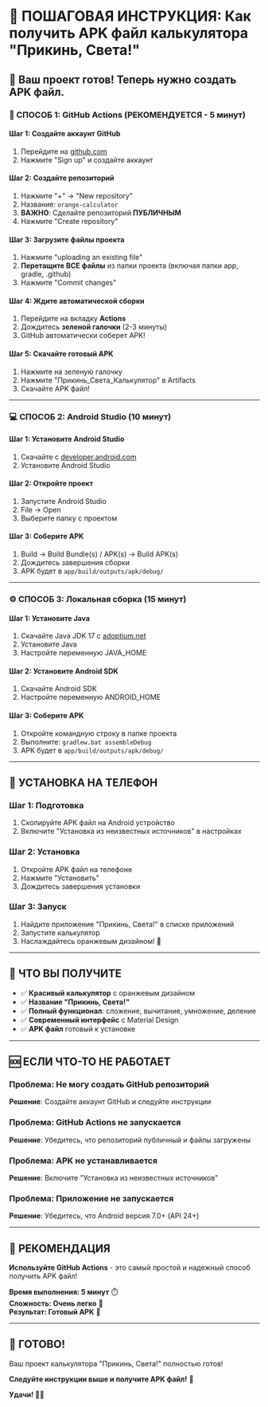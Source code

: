 # 📱 ПОШАГОВАЯ ИНСТРУКЦИЯ: Как получить APK файл калькулятора "Прикинь, Света!"

## 🎯 Ваш проект готов! Теперь нужно создать APK файл.

### 🚀 СПОСОБ 1: GitHub Actions (РЕКОМЕНДУЕТСЯ - 5 минут)

#### Шаг 1: Создайте аккаунт GitHub
1. Перейдите на [github.com](https://github.com)
2. Нажмите "Sign up" и создайте аккаунт

#### Шаг 2: Создайте репозиторий
1. Нажмите "+" → "New repository"
2. Название: `orange-calculator`
3. **ВАЖНО**: Сделайте репозиторий **ПУБЛИЧНЫМ**
4. Нажмите "Create repository"

#### Шаг 3: Загрузите файлы проекта
1. Нажмите "uploading an existing file"
2. **Перетащите ВСЕ файлы** из папки проекта (включая папки app, gradle, .github)
3. Нажмите "Commit changes"

#### Шаг 4: Ждите автоматической сборки
1. Перейдите на вкладку **Actions**
2. Дождитесь **зеленой галочки** (2-3 минуты)
3. GitHub автоматически соберет APK!

#### Шаг 5: Скачайте готовый APK
1. Нажмите на зеленую галочку
2. Нажмите "Прикинь_Света_Калькулятор" в Artifacts
3. Скачайте APK файл!

---

### 💻 СПОСОБ 2: Android Studio (10 минут)

#### Шаг 1: Установите Android Studio
1. Скачайте с [developer.android.com](https://developer.android.com/studio)
2. Установите Android Studio

#### Шаг 2: Откройте проект
1. Запустите Android Studio
2. File → Open
3. Выберите папку с проектом

#### Шаг 3: Соберите APK
1. Build → Build Bundle(s) / APK(s) → Build APK(s)
2. Дождитесь завершения сборки
3. APK будет в `app/build/outputs/apk/debug/`

---

### ⚙️ СПОСОБ 3: Локальная сборка (15 минут)

#### Шаг 1: Установите Java
1. Скачайте Java JDK 17 с [adoptium.net](https://adoptium.net/)
2. Установите Java
3. Настройте переменную JAVA_HOME

#### Шаг 2: Установите Android SDK
1. Скачайте Android SDK
2. Настройте переменную ANDROID_HOME

#### Шаг 3: Соберите APK
1. Откройте командную строку в папке проекта
2. Выполните: `gradlew.bat assembleDebug`
3. APK будет в `app/build/outputs/apk/debug/`

---

## 📱 УСТАНОВКА НА ТЕЛЕФОН

### Шаг 1: Подготовка
1. Скопируйте APK файл на Android устройство
2. Включите "Установка из неизвестных источников" в настройках

### Шаг 2: Установка
1. Откройте APK файл на телефоне
2. Нажмите "Установить"
3. Дождитесь завершения установки

### Шаг 3: Запуск
1. Найдите приложение "Прикинь, Света!" в списке приложений
2. Запустите калькулятор
3. Наслаждайтесь оранжевым дизайном! 🍊

---

## 🎉 ЧТО ВЫ ПОЛУЧИТЕ

- ✅ **Красивый калькулятор** с оранжевым дизайном
- ✅ **Название "Прикинь, Света!"** 
- ✅ **Полный функционал**: сложение, вычитание, умножение, деление
- ✅ **Современный интерфейс** с Material Design
- ✅ **APK файл** готовый к установке

---

## 🆘 ЕСЛИ ЧТО-ТО НЕ РАБОТАЕТ

### Проблема: Не могу создать GitHub репозиторий
**Решение**: Создайте аккаунт GitHub и следуйте инструкции

### Проблема: GitHub Actions не запускается
**Решение**: Убедитесь, что репозиторий публичный и файлы загружены

### Проблема: APK не устанавливается
**Решение**: Включите "Установка из неизвестных источников"

### Проблема: Приложение не запускается
**Решение**: Убедитесь, что Android версия 7.0+ (API 24+)

---

## 🌟 РЕКОМЕНДАЦИЯ

**Используйте GitHub Actions** - это самый простой и надежный способ получить APK файл!

**Время выполнения: 5 минут** ⏱️  
**Сложность: Очень легко** 🌟  
**Результат: Готовый APK** 📱

---

## 🚀 ГОТОВО!

Ваш проект калькулятора "Прикинь, Света!" полностью готов! 

**Следуйте инструкции выше и получите APK файл!** 🎯

**Удачи! 🍊✨**


